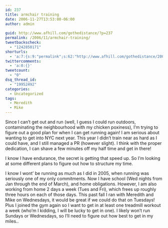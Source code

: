 ```yaml
---
id: 237
title: armchair training
date: 2006-11-27T13:53:00-06:00
author: admin
  
guid: http://www.afhill.com/gothedistance/?p=237
permalink: /2006/11/armchair-training/
tweetbackscheck:
  - "1242850171"
shorturls:
  - 'a:7:{s:9:"permalink";s:62:"http://www.afhill.com/gothedistance/2006/11/armchair-training/";s:7:"tinyurl";s:25:"http://tinyurl.com/qyf5wp";s:4:"isgd";s:17:"http://is.gd/ApL6";s:5:"bitly";s:19:"http://bit.ly/Na6K3";s:5:"snipr";s:22:"http://snipr.com/i56zl";s:5:"snurl";s:22:"http://snurl.com/i56zl";s:7:"snipurl";s:24:"http://snipurl.com/i56zl";}'
twittercomments:
  - 'a:0:{}'
tweetcount:
  - "0"
dsq_thread_id:
  - "19952492"
categories:
  - Uncategorized
tags:
  - Meredith
  - Mike
---
```

Since I can&#8217;t get out and run (well, I guess I could run outdoors, contaminating the neighbourhood with my chicken poxiness), I&#8217;m trying to figure out a good plan for when I can get running again! I am serious about wanting to get into NYC next year. This year I didn&#8217;t train near as hard as I could have, and I still managed a PR (however slight). I think with the proper dedication, I can shave a few minutes off my half time and get in there! 

I know I have endurance, the secret is getting that speed up. So I&#8217;m looking at some different plans to figure out how to structure my time. 

I know I wont&#8217; be running as much as I did in 2005, when running was seriously one of my only commitments. Now I have school (Wed nights from Jan through the end of March), and home obligations. However, I am also working from home 2 days a week (Tues and Fri), which frees up roughly three hours on each of those days. This past fall I ran with Meredith and Mike on Wednesdays, it would be great if we could do that on Tuesdays! Plus I joined the gym again so I want to get in at least one treadmill workout a week (who&#8217;m I kidding, I will be lucky to get in one). I likely won&#8217;t run Sundays or Wednesdays, so I&#8217;ll need to figure out how best to get in my miles..